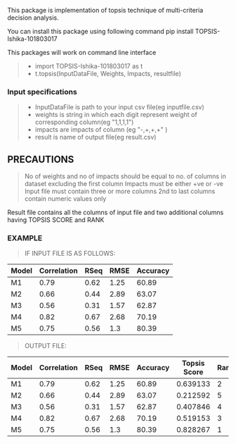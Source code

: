 This package is implementation of topsis technique of multi-criteria decision analysis.

You can install this package using following command
pip install TOPSIS-Ishika-101803017

This packages will work on command line interface
> - import TOPSIS-Ishika-101803017 as t
> - t.topsis(InputDataFile, Weights, Impacts, resultfile)
### Input specifications
> - InputDataFile is path to your input csv file(eg inputfile.csv)
> - weights is  string in which each digit represent weight of corresponding column(eg "1,1,1,1")
> - impacts are impacts of column (eg "-,+,+,+" ) 
> - result is name of output file(eg result.csv)

## PRECAUTIONS
> No of weights and no of impacts should be equal to no. of columns in dataset excluding the first column
> Impacts must be either +ve or -ve
> Input file must contain three or more columns
> 2nd to last columns contain numeric values only

Result file contains all the columns of input file and two additional columns having TOPSIS SCORE and RANK

### EXAMPLE

>IF INPUT FILE IS AS FOLLOWS:

| Model | Correlation | RSeq | RMSE | Accuracy
| ------ | ------ | ----- | ----- | --------
| M1 | 0.79 | 0.62 | 1.25 | 60.89 
| M2 | 0.66 | 0.44 | 2.89 | 63.07
| M3 | 0.56 | 0.31 | 1.57 | 62.87
| M4 | 0.82 | 0.67 | 2.68 | 70.19
| M5 | 0.75 | 0.56 | 1.3 | 80.39

> OUTPUT FILE:

| Model | Correlation | RSeq | RMSE | Accuracy | Topsis Score | Rank
| ------ | ------ | ----- | ----- | -------- | -------- | --------
| M1 | 0.79 | 0.62 | 1.25 | 60.89 | 0.639133 | 2
| M2 | 0.66 | 0.44 | 2.89 | 63.07 | 0.212592 | 5
| M3 | 0.56 | 0.31 | 1.57 | 62.87 | 0.407846 | 4
| M4 | 0.82 | 0.67 | 2.68 | 70.19 | 0.519153 | 3
| M5 | 0.75 | 0.56 | 1.3 | 80.39 | 0.828267 | 1
